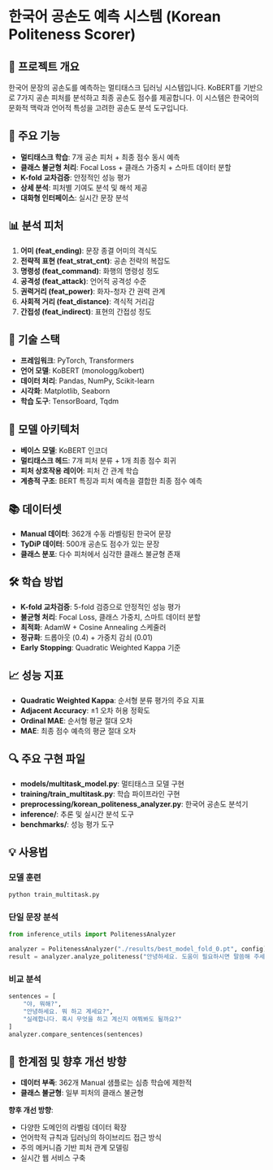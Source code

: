# 한국어 공손도 예측 시스템 (Korean Politeness Scorer)

## 📌 프로젝트 개요

한국어 문장의 공손도를 예측하는 멀티태스크 딥러닝 시스템입니다. KoBERT를 기반으로 7가지 공손 피처를 분석하고 최종 공손도 점수를 제공합니다. 이 시스템은 한국어의 문화적 맥락과 언어적 특성을 고려한 공손도 분석 도구입니다.

## 🎯 주요 기능

- **멀티태스크 학습**: 7개 공손 피처 + 최종 점수 동시 예측
- **클래스 불균형 처리**: Focal Loss + 클래스 가중치 + 스마트 데이터 분할
- **K-fold 교차검증**: 안정적인 성능 평가
- **상세 분석**: 피처별 기여도 분석 및 해석 제공
- **대화형 인터페이스**: 실시간 문장 분석

## 📊 분석 피처

1. **어미 (feat_ending)**: 문장 종결 어미의 격식도
2. **전략적 표현 (feat_strat_cnt)**: 공손 전략의 복잡도
3. **명령성 (feat_command)**: 화행의 명령성 정도
4. **공격성 (feat_attack)**: 언어적 공격성 수준
5. **권력거리 (feat_power)**: 화자-청자 간 권력 관계
6. **사회적 거리 (feat_distance)**: 격식적 거리감
7. **간접성 (feat_indirect)**: 표현의 간접성 정도

## 🔧 기술 스택

- **프레임워크**: PyTorch, Transformers
- **언어 모델**: KoBERT (monologg/kobert)
- **데이터 처리**: Pandas, NumPy, Scikit-learn
- **시각화**: Matplotlib, Seaborn
- **학습 도구**: TensorBoard, Tqdm

## 🧠 모델 아키텍처

- **베이스 모델**: KoBERT 인코더
- **멀티태스크 헤드**: 7개 피처 분류 + 1개 최종 점수 회귀
- **피처 상호작용 레이어**: 피처 간 관계 학습
- **계층적 구조**: BERT 특징과 피처 예측을 결합한 최종 점수 예측

## 📚 데이터셋

- **Manual 데이터**: 362개 수동 라벨링된 한국어 문장
- **TyDiP 데이터**: 500개 공손도 점수가 있는 문장
- **클래스 분포**: 다수 피처에서 심각한 클래스 불균형 존재

## 🛠️ 학습 방법

- **K-fold 교차검증**: 5-fold 검증으로 안정적인 성능 평가
- **불균형 처리**: Focal Loss, 클래스 가중치, 스마트 데이터 분할
- **최적화**: AdamW + Cosine Annealing 스케줄러
- **정규화**: 드롭아웃 (0.4) + 가중치 감쇠 (0.01)
- **Early Stopping**: Quadratic Weighted Kappa 기준

## 📈 성능 지표

- **Quadratic Weighted Kappa**: 순서형 분류 평가의 주요 지표
- **Adjacent Accuracy**: ±1 오차 허용 정확도
- **Ordinal MAE**: 순서형 평균 절대 오차
- **MAE**: 최종 점수 예측의 평균 절대 오차

## 🔍 주요 구현 파일

- **models/multitask_model.py**: 멀티태스크 모델 구현
- **training/train_multitask.py**: 학습 파이프라인 구현
- **preprocessing/korean_politeness_analyzer.py**: 한국어 공손도 분석기
- **inference/**: 추론 및 실시간 분석 도구
- **benchmarks/**: 성능 평가 도구

## 💡 사용법

### 모델 훈련
```bash
python train_multitask.py
```

### 단일 문장 분석
```python
from inference_utils import PolitenessAnalyzer

analyzer = PolitenessAnalyzer("./results/best_model_fold_0.pt", config)
result = analyzer.analyze_politeness("안녕하세요. 도움이 필요하시면 말씀해 주세요.")
```

### 비교 분석
```python
sentences = [
    "야, 뭐해?",
    "안녕하세요. 뭐 하고 계세요?",
    "실례합니다. 혹시 무엇을 하고 계신지 여쭤봐도 될까요?"
]
analyzer.compare_sentences(sentences)
```

## 🚨 한계점 및 향후 개선 방향

- **데이터 부족**: 362개 Manual 샘플로는 심층 학습에 제한적
- **클래스 불균형**: 일부 피처의 클래스 불균형

**향후 개선 방향**:
- 다양한 도메인의 라벨링 데이터 확장
- 언어학적 규칙과 딥러닝의 하이브리드 접근 방식
- 주의 메커니즘 기반 피처 관계 모델링
- 실시간 웹 서비스 구축

